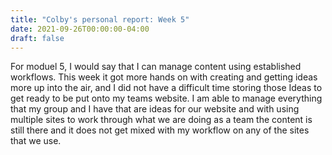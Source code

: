 ```yaml
---
title: "Colby's personal report: Week 5"
date: 2021-09-26T00:00:00-04:00
draft: false
---
```


For moduel 5, I would say that I can manage content using established workflows. This week it got more hands on with creating and getting ideas 
more up into the air, and I did not have a difficult time storing those Ideas to get ready to be put onto my teams website. I am able to manage everything that my 
group and I have that are ideas for our website and with using multiple sites to work through what we are doing as a team the content is still there and it does 
not get mixed with my workflow on any of the sites that we use. 
